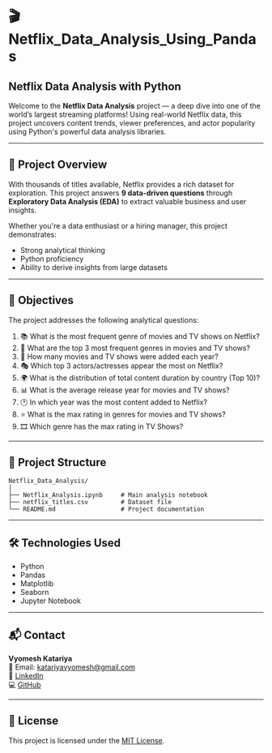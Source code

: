 
# 🎬 Netflix_Data_Analysis_Using_Pandas

## Netflix Data Analysis with Python

Welcome to the **Netflix Data Analysis** project — a deep dive into one of the world’s largest streaming platforms! Using real-world Netflix data, this project uncovers content trends, viewer preferences, and actor popularity using Python's powerful data analysis libraries.

---

## 🚀 Project Overview

With thousands of titles available, Netflix provides a rich dataset for exploration. This project answers **9 data-driven questions** through **Exploratory Data Analysis (EDA)** to extract valuable business and user insights.

Whether you're a data enthusiast or a hiring manager, this project demonstrates:

- Strong analytical thinking  
- Python proficiency  
- Ability to derive insights from large datasets  

---

## 🎯 Objectives

The project addresses the following analytical questions:

1. 📚 What is the most frequent genre of movies and TV shows on Netflix?
2. 🥇 What are the top 3 most frequent genres in movies and TV shows?
3. 📆 How many movies and TV shows were added each year?
4. 🎭 Which top 3 actors/actresses appear the most on Netflix?
5. 🌍 What is the distribution of total content duration by country (Top 10)?
6. 📊 What is the average release year for movies and TV shows?
7. 🕐 In which year was the most content added to Netflix?
8. ⭐ What is the max rating in genres for movies and TV shows?
9. 🎞️ Which genre has the max rating in TV Shows?

---

## 📂 Project Structure

```
Netflix_Data_Analysis/
│
├── Netflix_Analysis.ipynb     # Main analysis notebook
├── netflix_titles.csv         # Dataset file
└── README.md                  # Project documentation
```

---

## 🛠 Technologies Used

- Python  
- Pandas  
- Matplotlib  
- Seaborn  
- Jupyter Notebook

---

## 📬 Contact

**Vyomesh Katariya**  
📧 Email: katariyavyomesh@gmail.com  
🔗 [LinkedIn](https://www.linkedin.com/in/vyomesh-katariya-b9b86b289)  
💻 [GitHub](https://github.com/KatariyaVyomesh)

---

## 📃 License

This project is licensed under the [MIT License](LICENSE).
